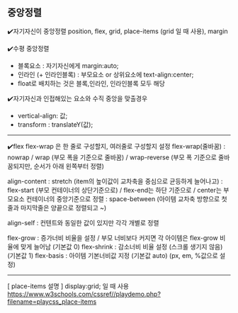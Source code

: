 <h2>중앙정렬</h2>


✔️자기자신이 중앙정렬
position, flex, grid, place-items (grid 일 때 사용), margin

✔️수평 중앙정렬
- 블록요소 : 자기자신에게 margin:auto;
- 인라인 (+ 인라인블록) : 부모요소 or 상위요소에 text-align:center;
- float로 배치하는 것은 블록,인라인, 인라인블록 모두 해당

✔️자기자신과 인접해있는 요소와 수직 중앙을 맞출경우
- vertical-align: 값;
- transform : translateY(값);

--------------------------------------------------------------------------------
✔️flex
flex-wrap 은 한 줄로 구성할지, 여러줄로 구성할지 설정
flex-wrap(줄바꿈) : nowrap / wrap (부모 폭을 기준으로 줄바꿈) / wrap-reverse (부모 폭 기준으로 줄바꿈되지만, 순서가 아래 왼쪽부터 정렬)

align-content : stretch (item의 높이값이 교차축을 중심으로 균등하게 늘어나고)
              : flex-start (부모 컨테이너의 상단기준으로) / flex-end는 하단 기준으로 / center는 부모요소 컨테이너의 중앙기준으로 정렬
              : space-between (아이템 교차축 방향으로 첫줄과 마지막줄은 양끝으로 정렬되고 ~)

align-self : 컨텐트와 동일한 값이 있지만 각각 개별로 정렬


flex-grow : 증가너비 비율을 설정 / 부모 너비보다 커지면 각 아이템은 flex-grow 비율에 맞게 늘어남 (기본값 0)
flex-shrink : 감소너비 비율 설정 (스크롤 생기지 않음) (기본값 1)
flex-basis : 아이템 기본너비값 지정 (기본값 auto) (px, em, %값으로 설정)

--------------------------------------------------------------------------------
[ place-items 설명 ]
display:grid; 일 때 사용
https://www.w3schools.com/cssref//playdemo.php?filename=playcss_place-items
